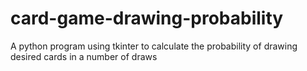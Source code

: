 # card-game-drawing-probability
A python program using tkinter to calculate the probability of drawing desired cards in a number of draws
